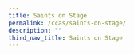 ```yaml
---
title: Saints on Stage
permalink: /ccas/saints-on-stage/
description: ""
third_nav_title: Saints on Stage
---
```

